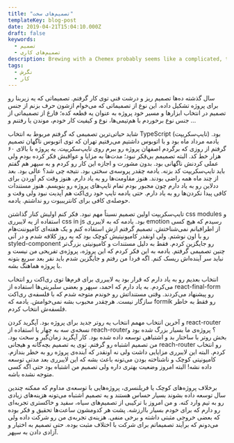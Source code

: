 ```yaml
---
title: "تصمیم‌های سخت"
templateKey: blog-post
date: 2019-04-21T15:04:10.000Z
draft: false
keywords:
  - تصمیم
  - تصمیم‌های کاری
description: Brewing with a Chemex probably seems like a complicated, time-consuming ordeal, but once you get used to the process, it becomes a soothing ritual that's worth the effort every time.
tags:
  - نگرش
  - کار
---
```


سال گذشته ده‌ها تصمیم ریز و درشت فنی توی کار گرفتم. تصمیماتی که یه زیربنا رو برای پروژه تشکیل داده. این نوع از تصمیماتی که می‌خوام ازشون حرف بزنم از جنس تصمیم در انتخاب ابزارها و مسیر خود پروژه به عنوان یه قطعه کده؛ فارغ از تصمیماتی از جنس نوع برخوردم با هم‌تیمی‌ها، نوع و کیفیت کار خودم، موندن یا رفتنم و …

شاید حیاتی‌ترین تصمیمی که گرفتم مربوط به انتخاب TypeScript (تایپ‌سکریپت) بود. یادمه مرداد ماه بود و با اتوبوس داشتیم می‌رفتیم تهران که توی اتوبوس ناگهان تصمیم گرفتم از روزی که برگردم اصفهان پروژه رو ببرم روی تایپ‌سکریپت. یه پروژه با بالای ۶۰ هزار خط کد. البته تصمیمم بی‌فکر نبود؛ مدت‌ها به مزایا و عواقبش فکر کرده بودم ولی عملی کردنش ناگهانی بود. بدون مشورت و اجازه این کار رو کردم و به سپهر هم گفتم باید تایپ‌سکریپت کد بزنه. یادمه چقدر پروسه‌ی سختی بود. نتیجه چی شد؟ عالی بود. بعد از چند ماه همه راضی بودند. هنوز مقاومت‌ها رو به یاد دارم. هنوز وقت کم آوردن برای ددلاین رو به یاد دارم چون مجبور بودم تمام تایپ‌های پروژه رو بنویسم. هنوز مستندات کافی پیدا نکردن‌ها رو به یاد دارم. حتی یادمه تایپ خود ری‌اکت هم آپدیت نبود ولی وقت و حوصله‌ی کافی برای کانتریبیوت رو نداشتم. یادمه.

تایپ‌سکریپت اولین تصمیم نسبتاً مهم نبود. فکر کنم اولیش کنار گذاشتن css modules و استفاده از یه لایبرری css in js بود. یادمه که به لایبرری emotion رسیدم که هیچ کسی از اطرافیانم نمی‌شناختش. تصمیم گرفتم ازش استفاده کنم و یک هفته‌ای کامپوننت‌هام رو با اون نوشتم. ولی اونقدر کامیونیتیش کوچک بود که یه روز کلافه شدم و در آنی styled-component رو جایگزین کردم. فقط به دلیل مستندات و کامیونیتی بزرگ‌تر چنین تصمیمی گرفتم. یادمه به این فکر کردم که این پروژه، پروژه‌ی تفریحی من نیست و نباید سر آینده‌اش ریسک کنم. اگه فردا من رفتم و جایگزین شدم باید نفر بعد سریع بتونه با پروژه هماهنگ بشه.

انتخاب بعدیم رو به یاد دارم که قرار بود یه لایبرری برای فرم‌ها توی ری‌اکت رو انتخاب می‌کردم. به یاد دارم که احمد، سپهر و بعضی سلبریتی‌ها استفاده از react-final-form رو پیشنهاد می‌کردند. وقتی مستنداتش رو خوندم متوجه شدم که با فلسفه‌ی ری‌اکت سازگار نیست. هرچقدر محبوب بشه نمی‌خوامش. یادمه که formik رو فقط به خاطر فلسفه‌ش انتخاب کردم.

و آخرین انتخاب مهمم انتخاب یه روتر جدید برای پروژه بود. آپگرید کردن react-router نسخه‌ی سه به چهار یا استفاده از reach-router؟ پروژه‌ی ما بسیار بزرگ شده بود و بخش روتر با ساختار بد و اشتباهی توسعه داده شده بود. کار آپگرید زمان‌گیر و سخت بود. من تصمیم اشتباه رو گرفتم. توی یه تصمیم بچه‌گانه و هیجانی reach-router رو انتخاب کردم. البته این لایبرری مزایایی داشت ولی نه اونقدر که آینده‌ی پروژه رو به خطر بندازم. کامیونیتی کوچک و ناشناخته بودن می‌تونه باعث بشه که این لایبرری بعد مدتی توسعه داده نشه! البته امروز وضعیت بهتری داره ولی تصمیم من اشتباه بود حتی اگه کسی متوجه نشده باشه.

برخلاف پروژه‌های کوچک یا فریلنسری، پروژه‌هایی با توسعه‌ی مداوم که ممکنه چندین سال توسعه داده بشوند بسیار حساس هستند و یه تصمیم اشتباه می‌تونه هزینه‌های زیادی رو به تیم وارد کنه. و من امروز با ترکیبی از تصمیم‌های سیاه، سفید و خاکستری تجربه‌ای رو دارم که برای خودم بسیار باارزشه. پشت هر کدومشون ساعت‌ها تحقیق و فکر بوده که بعضی خروجی مثبتی داشته و برخی منفی. هزینه‌ی تجربه‌ی من رو شرکت داده ولی می‌دونم که برآیند تصمیماتم برای شرکت با اختلاف مثبت بوده. حتی تصمیم به اختیار و آزادی دادن به سپهر.
